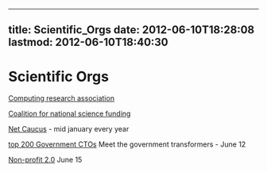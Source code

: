 
---
title: Scientific_Orgs
date: 2012-06-10T18:28:08
lastmod: 2012-06-10T18:40:30
---
Scientific Orgs
===============

[Computing research association](http://www.cra.org/events/)

[Coalition for national science funding](http://www.cnsfweb.org/)

[Net Caucus](http://www.netcaucus.org/conference/) - mid january every
year

[top 200 Government
CTOs](http://googleinnovation-es1.eventbrite.com/?srnk=18) Meet the
government transformers - June 12

[Non-profit 2.0](http://nonprofit20conf-es1.eventbrite.com/?srnk=12)
June 15
